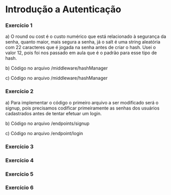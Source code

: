 # Introdução a Autenticação

### Exercício 1

a) O round ou cost é o custo numérico que está relacionado à segurança da senha, quanto maior, mais segura a senha, já o salt é uma string aleatória com 22 caracteres que é jogada na senha antes de criar o hash. Usei o valor 12, pois foi nos passado em aula que é o padrão para esse tipo de hash.

b) Código no arquivo /middleware/hashManager

c) Código no arquivo /middleware/hashManager


### Exercício 2

a) Para implementar o código o primeiro arquivo a ser modificado será o signup, pois precisamos codificar primeiramente as senhas dos usuários cadastrados antes de tentar efetuar um login.

b) Código no arquivo /endpoints/signup

c) Código no arquivo /endpoint/login

### Exercício 3



### Exercício 4


### Exercício 5



### Exercício 6

